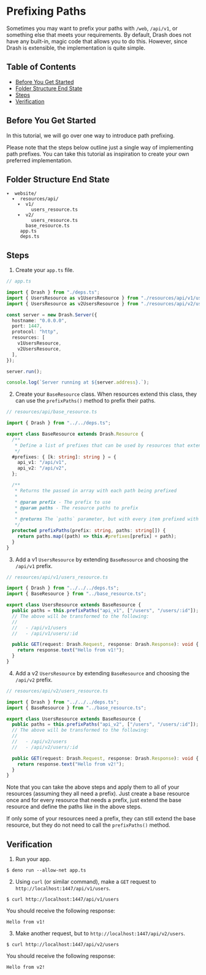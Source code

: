 # Prefixing Paths

Sometimes you may want to prefix your paths with `/web`, `/api/v1`, or something
else that meets your requirements. By default, Drash does not have any built-in,
magic code that allows you to do this. However, since Drash is extensible, the
implementation is quite simple.

## Table of Contents

- [Before You Get Started](#before-you-get-started)
- [Folder Structure End State](#folder-structure-end-state)
- [Steps](#steps)
- [Verification](#verification)

## Before You Get Started

In this tutorial, we will go over one way to introduce path prefixing.

Please note that the steps below outline just a single way of implementing path
prefixes. You can take this tutorial as inspiration to create your own preferred
implementation.

## Folder Structure End State

```text
▾  website/
  ▾  resources/api/
    ▾  v1/
         users_resource.ts
    ▾  v2/
         users_resource.ts
       base_resource.ts
     app.ts
     deps.ts
```

## Steps

1. Create your `app.ts` file.

```typescript
// app.ts

import { Drash } from "./deps.ts";
import { UsersResource as v1UsersResource } from "./resources/api/v1/users_resource.ts";
import { UsersResource as v2UsersResource } from "./resources/api/v2/users_resource.ts";

const server = new Drash.Server({
  hostname: "0.0.0.0",
  port: 1447,
  protocol: "http",
  resources: [
    v1UsersResource,
    v2UsersResource,
  ],
});

server.run();

console.log(`Server running at ${server.address}.`);
```

2. Create your `BaseResource` class. When resources extend this class, they can
   use the `prefixPaths()` method to prefix their paths.

```ts
// resources/api/base_resource.ts

import { Drash } from "../../deps.ts";

export class BaseResource extends Drash.Resource {
  /**
   * Define a list of prefixes that can be used by resources that extend this class.
   */
  #prefixes: { [k: string]: string } = {
    api_v1: "/api/v1",
    api_v2: "/api/v2",
  };

  /**
   * Returns the passed in array with each path being prefixed
   *
   * @param prefix - The prefix to use
   * @param paths - The resource paths to prefix
   *
   * @returns The `paths` parameter, but with every item prefixed with `this.#prefix`
   */
  protected prefixPaths(prefix: string, paths: string[]) {
    return paths.map((path) => this.#prefixes[prefix] + path);
  }
}
```

3. Add a v1 `UsersResource` by extending `BaseResource` and choosing the
   `/api/v1` prefix.

```ts
// resources/api/v1/users_resource.ts

import { Drash } from "../../../deps.ts";
import { BaseResource } from "../base_resource.ts";

export class UsersResource extends BaseResource {
  public paths = this.prefixPaths("api_v1", ["/users", "/users/:id"]);
  // The above will be transformed to the following:
  //
  //   - /api/v1/users
  //   - /api/v1/users/:id

  public GET(request: Drash.Request, response: Drash.Response): void {
    return response.text("Hello from v1!");
  }
}
```

4. Add a v2 `UsersResource` by extending `BaseResource` and choosing the
   `/api/v2` prefix.

```ts
// resources/api/v2/users_resource.ts

import { Drash } from "../../../deps.ts";
import { BaseResource } from "../base_resource.ts";

export class UsersResource extends BaseResource {
  public paths = this.prefixPaths("api_v2", ["/users", "/users/:id"]);
  // The above will be transformed to the following:
  //
  //   - /api/v2/users
  //   - /api/v2/users/:id

  public GET(request: Drash.Request, response: Drash.Response): void {
    return response.text("Hello from v2!");
  }
}
```

Note that you can take the above steps and apply them to all of your resources
(assuming they all need a prefix). Just create a base resource once and for
every resource that needs a prefix, just extend the base resource and define the
paths like in the above steps.

If only some of your resources need a prefix, they can still extend the base
resource, but they do not need to call the `prefixPaths()` method.

## Verification

1. Run your app.

```shell
$ deno run --allow-net app.ts
```

2. Using `curl` (or similar command), make a `GET` request to
   `http://localhost:1447/api/v1/users`.

```text
$ curl http://localhost:1447/api/v1/users
```

You should receive the following response:

```text
Hello from v1!
```

3. Make another request, but to `http://localhost:1447/api/v2/users`.

```text
$ curl http://localhost:1447/api/v2/users
```

You should receive the following response:

```text
Hello from v2!
```
